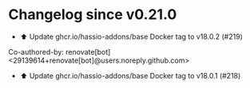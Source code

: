 # Changelog since v0.21.0
- ⬆️ Update ghcr.io/hassio-addons/base Docker tag to v18.0.2 (#219)

Co-authored-by: renovate[bot] <29139614+renovate[bot]@users.noreply.github.com> 
- ⬆️ Update ghcr.io/hassio-addons/base Docker tag to v18.0.1 (#218) 
